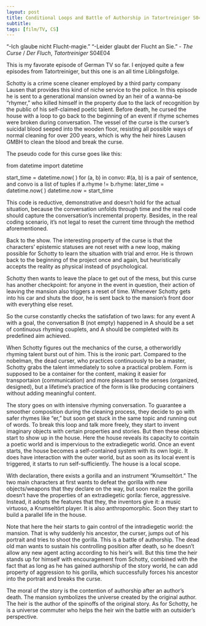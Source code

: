 ```yaml
---
layout: post
title: Conditional Loops and Battle of Authorship in Tatortreiniger S04E04
subtitle: 
tags: [film/TV, CS]
---
```

“-Ich glaube nicht Flucht-magie.” “-Leider glaubt der Flucht an Sie.”
                  - *The Curse* / *Der Fluch*, *Tatortreiniger* S04E04

This is my favorate episode of German TV so far. I enjoyed quite a few episodes from Tatortreiniger, but this one is an all time Liblingsfolge.

Schotty is a crime scene cleaner employed by a third party company Lausen that provides this kind of niche service to the police. In this episode he is sent to a generational mansion owned by an heir of a wanna-be “rhymer,” who killed himself in the property due to the lack of recognition  by the public of his self-claimed poetic talent. Before death, he cursed the house with a loop to go back to the beginning of an event if rhyme schemes were broken during conversation. The vessel of the curse is the curser’s suicidal blood seeped into the wooden floor, resisting all possible ways of normal cleaning for over 200 years, which is why the heir hires Lausen GMBH to clean the blood and break the curse.

The pseudo code for this curse goes like this:

from datetime import datetime

start_time = datetime.now( )
for (a, b) in convo: #(a, b) is a pair of sentence, and convo is a list of tuples
	if a.rhyme != b.rhyme:
	later_time = datetime.now( )
	datetime.now = start_time

This code is reductive, demonstrative and doesn’t hold for the actual situation, because the conversation unfolds through time and the real code should capture the conversation’s incremental property. Besides, in the real coding scenario, it’s not legal to reset the current time through the method aforementioned. 

Back to the show. The interesting property of the curse is that the characters’ epistemic statuses are not reset with a new loop, making possible for Schotty to learn the situation with trial and error. He is thrown back to the beginning of the project once and again, but heuristically accepts the reality as physical instead of psychological. 

Schotty then wants to leave the place to get out of the mess, but this curse has another checkpoint: for anyone in the event in question, their action of leaving the mansion also triggers a reset of time. Whenever Schotty gets into his car and shuts the door, he is sent back to the mansion’s front door with everything else reset. 

So the curse constantly checks the satisfation of two laws: for any event A with a goal, the conversation B (not empty) happened in A should be a set of continuous rhyming couplets, and A should be completed with its predefined aim achieved. 

When Schotty figures out the mechanics of the curse, a otherworldly rhyming talent burst out of him. This is the ironic part. Compared to the nobelman, the dead curser, who practices continuously to be a master, Schotty grabs the talent immediately to solve a practical problem. Form is supposed to be a container for the content, making it easier for transportaion (communication) and more pleasant to the senses (organized, designed), but a lifetime’s practice of the form is like producing containers without adding meaningful content. 

The story goes on with intensive rhyming conversation. To guarantee a smoother composition during the cleaning process, they decide to go with safer rhymes like “er,” but soon get stuck in the same topic and running out of words. To break this loop and talk more freely, they start to invent imaginary objects with certain properties and stories. But then these objects start to show up in the house. Here the house reveals its capacity to contain a poetic world and is impervious to the extradiegetic world. Once an event starts, the house becomes a self-contained system with its own logic. It does have interaction with the outer world, but as soon as its local event is triggered, it starts to run self-sufficiently. The house is a local scope. 

With declaration, there exists a gorilla and an instrument “Krumseltört.” The two main characters at first wants to defeat the gorilla with new objects/weapons that they declare on the way, but soon realize the gorilla doesn’t have the properties of an extradiegetic gorila: fierce, aggressive. Instead, it adopts the features that they, the inventors give it: a music virtuoso, a Krumseltört player. It is also anthropomorphic. Soon they start to build a parallel life in the house. 

Note that here the heir starts to gain control of the intradiegetic world: the mansion. That is why suddenly his ancestor, the curser, jumps out of his portrait and tries to shoot the gorilla. This is a battle of authorship. The dead old man wants to sustain his controlling position after death, so he doesn’t allow any new agent acting according to his heir’s will. But this time the heir stands up for himself with encouragement from Schotty, combined with the fact that as long as he has gained authorship of the story world, he can add property of aggression to his gorilla, which successfully forces his ancestor into the portrait and breaks the curse. 

The moral of the story is the contention of authorship after an author’s death. The mansion symbolizes the universe created by the original author. The heir is the author of the spinoffs of the original story. As for Schotty, he is a universe commuter who helps the heir win the battle with an outsider’s perspective. 